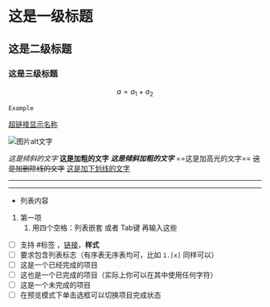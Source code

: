 # 这是一级标题
## 这是二级标题
### 这是三级标题

$$
a = 
a_1 + a_2
$$

	Example
	
[超链接显示名称](URL)


![图片alt文字](图片链接 "figure title")

*这是倾斜的文字* 
**这是加粗的文字** 
***这是倾斜加粗的文字*** 
==这是加高光的文字== 
~~这是加删除线的文字~~ 
<u>这是加下划线的文字</u>

---
***

- 列表内容

1. 第一项
    1. 用四个空格：列表嵌套 或者 Tab键 再输入这些

- [ ] 支持 #标签 ，[链接]()，**样式**
- [ ] 要求包含列表标志（有序表无序表均可，比如 `1.[x]` 同样可以）
- [ ] 这是一个已经完成的项目
- [ ] 这也是一个已完成的项目（实际上你可以在其中使用任何字符）
- [ ] 这是一个未完成的项目
- [ ] 在预览模式下单击选框可以切换项目完成状态
